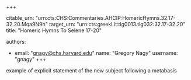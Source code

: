 +++


citable_urn: "urn:cts:CHS:Commentaries.AHCIP:HomericHymns.32.17-32.20.Mqa9N9h"
target_urn: "urn:cts:greekLit:tlg0013.tlg032:32.17-32.20"
title: "Homeric Hymns To Selene 17-20"

authors:
- email: "gnagy@chs.harvard.edu"
  name: "Gregory Nagy"
  username: "gnagy"
+++

<p>example of explicit statement of the new subject following a metabasis</p>